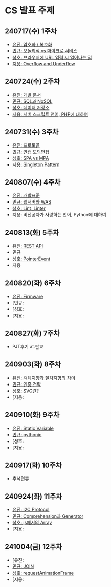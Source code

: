 # CS 발표 주제

## 240717(수) 1주차

- [유진: 암호화 / 복호화](../cs-study/week01/Encryption%20&%20Decryption)
- [민규: 모놀리식 vs 마이크로 서비스](../cs-study/week01/Monolithic%20&%20MicroService)
- [성호: 브라우저에 URL 입력 시 일어나는 일](../cs-study/week01/when_browser_enter_url)
- [지용: Overflow and Underflow](../cs-study/week01/OverFlowAndUnderFlow)

## 240724(수) 2주차

- [유진: 개발 문서](../cs-study/week02/dev%20descriptions)
- [민규: SQL과 NoSQL](../cs-study/week02/RDBMS%20NoSQL)
- [성호: 데이터 저장소](../cs-study/week02/database_storage)
- [지용: 서버 스크립트 언어, PHP에 대하여](../cs-study/week02/PHP_Hypertext%20Preprocessor)

## 240731(수) 3주차

- [유진: 프로토콜](../cs-study/week03/protocol)
- [민규: 안랩 모의면접](비공개)
- [성호: SPA vs MPA](../cs-study/week03/spa_vs_mpa)
- [지용: Singleton Pattern](../cs-study/week03/Singleton%20Pattern/)

## 240807(수) 4주차

- [유진: 개발표준](../cs-study/week04/dev%20standard)
- [민규: 웹서버와 WAS](../cs-study/week04/WebServer%20WAS)
- [성호: Lint, Linter](../cs-study/week04/lint/lint.md)
- 지용: 비전공자가 사랑하는 언어, Python에 대하여

## 240813(화) 5주차

- [유진: REST API](../cs-study/week05/REST%20API)
- 민규
- [성호: PointerEvent](../cs-study/week05/PointerEvent)
- 지용

## 240820(화) 6주차

- [유진: Firmware](../cs-study/week06/Firmware)
- [민규:
- [성호:
- [지용:

## 240827(화) 7주차

- PJT후기 at.판교

## 240903(화) 8주차

- [유진: 객체지향과 절차지향의 차이](../cs-study/week08/OOP%20vs%20PP/)
- [민규: 인증 전략](./week08/authentication%20strategy)
- [성호: SVG란?](../cs-study/week08/aboutSVG/)
- [지용:

## 240910(화) 9주차

- [유진: Static Variable](./week09/static_var/StaticVariable.md)
- [민규: pythonic](./week09/pythonic/pythonic.pdf)
- [성호:
- [지용:

## 240917(화) 10주차

- 추석연휴

## 240924(화) 11주차

- [유진: I2C Protocol](./week11/I2C/I2C.md)
- [민규: Comprehension과 Generator](./week11/comprehension/Comprehension_Generator.pdf)
- [성호: js에서의 Array](./week11/js-array/)
- [지용:

## 241004(금) 12주차

- [유진:
- [민규: JOIN](./week12/Join/join.pdf)
- [성호: requestAnimationFrame](./week12/raf/requestAnimationFrame.md)
- [지용:
